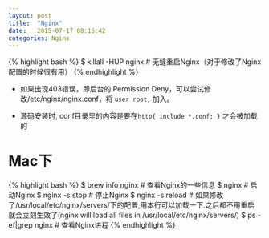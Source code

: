 ```yaml
---
layout: post
title:  "Nginx"
date:   2015-07-17 08:16:42
categories: Nginx
---
```


{% highlight bash %}
$ killall -HUP nginx # 无缝重启Nginx（对于修改了Nginx配置的时候很有用）
{% endhighlight %}

* 如果出现403错误，即后台的 Permission Deny，可以尝试修改/etc/nginx/nginx.conf，将 `user root;` 加入。

* 源码安装时, conf目录里的内容是要在`http{ include *.conf; }` 才会被加载的

# Mac下
{% highlight bash %}
$ brew info nginx # 查看Nginx的一些信息
$ nginx # 启动Nginx
$ nginx -s stop # 停止Nginx
$ nginx -s reload # 如果修改了/usr/local/etc/nginx/servers/下的配置,用本行可以加载一下.之后都不用重启就会立刻生效了(nginx will load all files in /usr/local/etc/nginx/servers/)
$ ps -ef|grep nginx # 查看Nginx进程
{% endhighlight %}

